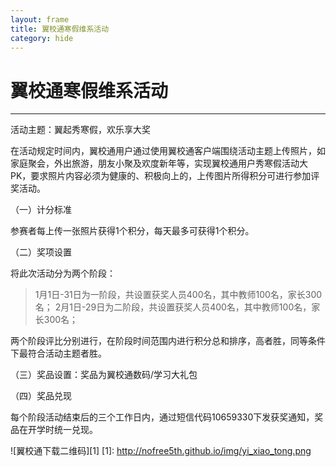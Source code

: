 ```yaml
---
layout: frame
title: 翼校通寒假维系活动
category: hide
---
```


# 翼校通寒假维系活动

------

活动主题：翼起秀寒假，欢乐享大奖

在活动规定时间内，翼校通用户通过使用翼校通客户端围绕活动主题上传照片，如家庭聚会，外出旅游，朋友小聚及欢度新年等，实现翼校通用户秀寒假活动大PK，要求照片内容必须为健康的、积极向上的，上传图片所得积分可进行参加评奖活动。

（一）计分标准

参赛者每上传一张照片获得1个积分，每天最多可获得1个积分。

（二）奖项设置 

将此次活动分为两个阶段：

> 1月1日-31日为一阶段，共设置获奖人员400名，其中教师100名，家长300名；
 2月1日-29日为二阶段，共设置获奖人员400名，其中教师100名，家长300名；

两个阶段评比分别进行，在阶段时间范围内进行积分总和排序，高者胜，同等条件下最符合活动主题者胜。

（三）奖品设置：奖品为翼校通数码/学习大礼包

（四）奖品兑现

每个阶段活动结束后的三个工作日内，通过短信代码10659330下发获奖通知，奖品在开学时统一兑现。

![翼校通下载二维码][1]
  [1]: http://nofree5th.github.io/img/yi_xiao_tong.png
